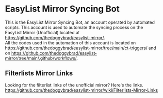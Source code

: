 # EasyList Mirror Syncing Bot
This is the EasyList Mirror Syncing Bot, an account operated by automated scripts. This account is used to automate the syncing process on the EasyList Mirror (Unofficial) located at https://github.com/thedoggybrad/easylist-mirror/.
<br>
All the codes used in the automation of this account is located on https://github.com/thedoggybrad/easylist-mirror/tree/main/ct-triggers/ and on https://github.com/thedoggybrad/easylist-mirror/tree/main/.github/workflows/.

## Filterlists Mirror Links
Looking for the filterlist links of the unofficial mirror? Here's the links. <br>
https://github.com/thedoggybrad/easylist-mirror/wiki/Filterlists-Mirror-Links
